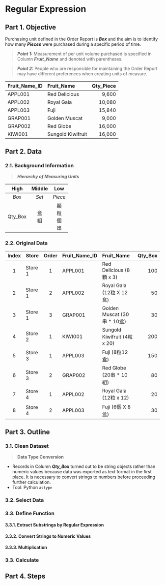 # Regular Expression
## Part 1. Objective
Purchasing unit defined in the Order Report is ***Box*** and the aim is to identify how many ***Pieces*** were purchased during a specific period of time.
> **_Point 1:_** Measurement of per unit volume purchased is specified in Column ***Fruit_Name*** and denoted with parentheses.

> **_Point 2:_** People who are responsible for maintaining the Order Report may have different preferences when creating units of measure. 

| Fruit_Name_ID | Fruit_Name        | Qty_Piece |
| :---          | :---              | ---:      |
| APPL001	      | Red Delicious     |	9,600     |
| APPL002	      | Royal Gala	      | 10,080    |
| APPL003	      | Fuji	            | 15,840    |
| GRAP001	      | Golden Muscat	    | 9,000     |
| GRAP002	      | Red Globe         |	16,000    |
| KIWI001	      | Sungold Kiwifruit |	16,000    |


## Part 2. Data
### 2.1. Background Information
> ***Hierarchy of Measuring Units***

| High    | Middle   | Low                 |
| :---:   | :---:    | :---:               |
| *Box*   | *Set*    | *Piece*             |
| Qty_Box | 盒<br>組 | 顆<br>粒<br>個<br>串 |

### 2.2. Original Data
| Index  | Store   | Order | Fruit_Name_ID | Fruit_Name                     | Qty_Box |  
| :---:  | ---     | :---: | :---          | :---                           | ---:    | 
|      1 | Store 1 |     1 | APPL001       | Red Delicious (8顆 x 3)        |  100    | 
|      2 | Store 1 |     2 | APPL002       | Royal Gala (12粒 X 12盒)       |   50    |  
|      3 | Store 1 |     3 | GRAP001       | Golden Muscat (30串 * 10盒)    |   30    |  
|      4 | Store 2 |     1 | KIWI001       | Sungold Kiwifruit (4粒 x 20)   |  200    |  
|      5 | Store 3 |     1 | APPL003       | Fuji (8粒12盒)                 |  150    | 
|      6 | Store 3 |     2 | GRAP002       | Red Globe (20串 * 10組)        |   80    |  
|      7 | Store 4 |     1 | APPL002       | Royal Gala (12粒 x 12)         |   20    |  
|      8 | Store 4 |     2 | APPL003       | Fuji (6個 X 8盒)               |   30    | 
## Part 3. Outline
### 3.1. Clean Dataset
> **Data Type Conversion**
- Records in Column ***Qty_Box*** turned out to be string objects rather than numeric values because data was exported as text format in the first place. It is necessary to convert strings to numbers before proceeding further calculation.
- Tool: Python ```astype```

### 3.2. Select Data
### 3.3. Define Function
#### 3.3.1. Extract Substrings by Regular Expression 
#### 3.3.2. Convert Strings to Numeric Values
#### 3.3.3. Multiplication

### 3.3. Calculate 


## Part 4. Steps
